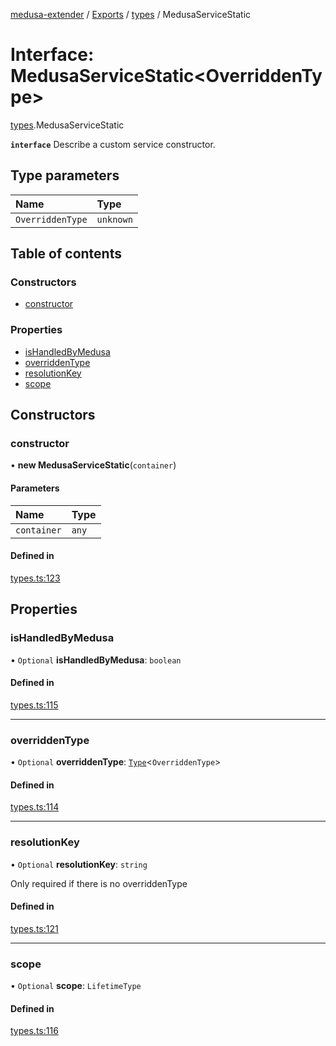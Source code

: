 [medusa-extender](../README.md) / [Exports](../modules.md) / [types](../modules/types.md) / MedusaServiceStatic

# Interface: MedusaServiceStatic<OverriddenType\>

[types](../modules/types.md).MedusaServiceStatic

**`interface`**
Describe a custom service constructor.

## Type parameters

| Name | Type |
| :------ | :------ |
| `OverriddenType` | `unknown` |

## Table of contents

### Constructors

- [constructor](types.MedusaServiceStatic.md#constructor)

### Properties

- [isHandledByMedusa](types.MedusaServiceStatic.md#ishandledbymedusa)
- [overriddenType](types.MedusaServiceStatic.md#overriddentype)
- [resolutionKey](types.MedusaServiceStatic.md#resolutionkey)
- [scope](types.MedusaServiceStatic.md#scope)

## Constructors

### constructor

• **new MedusaServiceStatic**(`container`)

#### Parameters

| Name | Type |
| :------ | :------ |
| `container` | `any` |

#### Defined in

[types.ts:123](https://github.com/adrien2p/medusa-extender/blob/2b98a6d/src/types.ts#L123)

## Properties

### isHandledByMedusa

• `Optional` **isHandledByMedusa**: `boolean`

#### Defined in

[types.ts:115](https://github.com/adrien2p/medusa-extender/blob/2b98a6d/src/types.ts#L115)

___

### overriddenType

• `Optional` **overriddenType**: [`Type`](types.Type.md)<`OverriddenType`\>

#### Defined in

[types.ts:114](https://github.com/adrien2p/medusa-extender/blob/2b98a6d/src/types.ts#L114)

___

### resolutionKey

• `Optional` **resolutionKey**: `string`

Only required if there is no overriddenType

#### Defined in

[types.ts:121](https://github.com/adrien2p/medusa-extender/blob/2b98a6d/src/types.ts#L121)

___

### scope

• `Optional` **scope**: `LifetimeType`

#### Defined in

[types.ts:116](https://github.com/adrien2p/medusa-extender/blob/2b98a6d/src/types.ts#L116)
